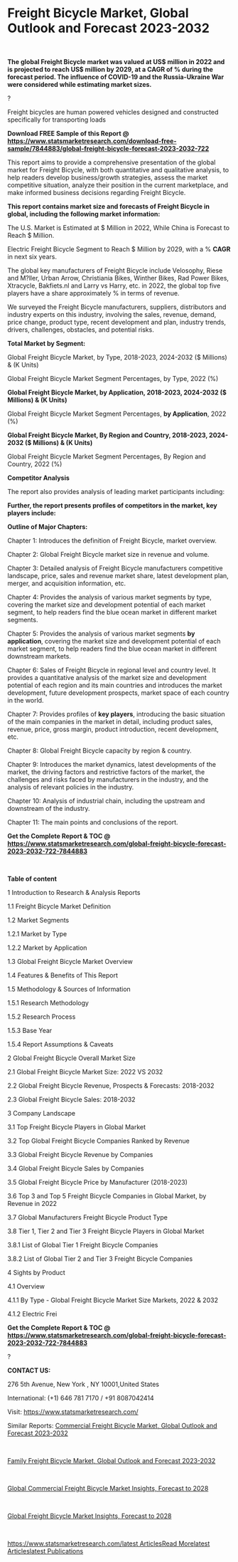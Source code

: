 <h1>Freight Bicycle Market, Global Outlook and Forecast 2023-2032</h1><br/><p><strong>The global Freight Bicycle market was valued at US$ million in 2022 and is projected to reach US$ million by 2029, at a <strong>CAGR</strong> of % during the forecast period. The influence of COVID-19 and the Russia-Ukraine War were considered while estimating market sizes.</strong></p>
 
 
 
 <p>? </p>
 
 
 
 <p>Freight bicycles are human powered vehicles designed and constructed specifically for transporting loads</p>
 
 
 
 <p><strong>Download FREE Sample of this Report @ <a href="https://www.statsmarketresearch.com/download-free-sample/7844883/global-freight-bicycle-forecast-2023-2032-722">https://www.statsmarketresearch.com/download-free-sample/7844883/global-freight-bicycle-forecast-2023-2032-722</a></strong></p>
 
 
 
 <p>This report aims to provide a comprehensive presentation of the global market for Freight Bicycle, with both quantitative and qualitative analysis, to help readers develop business/growth strategies, assess the market competitive situation, analyze their position in the current marketplace, and make informed business decisions regarding Freight Bicycle.</p>
 
 
 
 <p><strong>This report contains market size and forecasts of Freight Bicycle in global, including the following market information:</strong></p>
 
 
 
 <p>The U.S. Market is Estimated at $ Million in 2022, While China is Forecast to Reach $ Million.</p>
 
 
 
 <p>Electric Freight Bicycle Segment to Reach $ Million by 2029, with a % <strong>CAGR</strong> in next six years.</p>
 
 
 
 <p>The global key manufacturers of Freight Bicycle include Velosophy, Riese and M?ller, Urban Arrow, Christiania Bikes, Winther Bikes, Rad Power Bikes, Xtracycle, Bakfiets.nl and Larry vs Harry, etc. in 2022, the global top five players have a share approximately % in terms of revenue.</p>
 
 
 
 <p>We surveyed the Freight Bicycle manufacturers, suppliers, distributors and industry experts on this industry, involving the sales, revenue, demand, price change, product type, recent development and plan, industry trends, drivers, challenges, obstacles, and potential risks.</p>
 
 
 
 <p><strong>Total Market by Segment:</strong></p>
 
 
 
 <p>Global Freight Bicycle Market, by Type, 2018-2023, 2024-2032 ($ Millions) & (K Units)</p>
 
 
 
 <p>Global Freight Bicycle Market Segment Percentages, by Type, 2022 (%)</p>
 
 
 
 <p><strong>Global Freight Bicycle Market, <strong>by Application</strong>, 2018-2023, 2024-2032 ($ Millions) & (K Units)</strong></p>
 
 
 
 <p>Global Freight Bicycle Market Segment Percentages, <strong>by Application</strong>, 2022 (%)</p>
 
 
 
 <p><strong>Global Freight Bicycle Market, By Region and Country, 2018-2023, 2024-2032 ($ Millions) & (K Units)</strong></p>
 
 
 
 <p>Global Freight Bicycle Market Segment Percentages, By Region and Country, 2022 (%)</p>
 
 
 
 <p><strong>Competitor Analysis</strong></p>
 
 
 
 <p>The report also provides analysis of leading market participants including:</p>
 
 
 
 <p><strong>Further, the report presents profiles of competitors in the market, <strong>key players</strong> include:</strong></p>
 
 
 
 <p><strong>Outline of Major Chapters:</strong></p>
 
 
 
 <p>Chapter 1: Introduces the definition of Freight Bicycle, market overview.</p>
 
 
 
 <p>Chapter 2: Global Freight Bicycle market size in revenue and volume.</p>
 
 
 
 <p>Chapter 3: Detailed analysis of Freight Bicycle manufacturers competitive landscape, price, sales and revenue market share, latest development plan, merger, and acquisition information, etc.</p>
 
 
 
 <p>Chapter 4: Provides the analysis of various market segments by type, covering the market size and development potential of each market segment, to help readers find the blue ocean market in different market segments.</p>
 
 
 
 <p>Chapter 5: Provides the analysis of various market segments <strong>by application</strong>, covering the market size and development potential of each market segment, to help readers find the blue ocean market in different downstream markets.</p>
 
 
 
 <p>Chapter 6: Sales of Freight Bicycle in regional level and country level. It provides a quantitative analysis of the market size and development potential of each region and its main countries and introduces the market development, future development prospects, market space of each country in the world.</p>
 
 
 
 <p>Chapter 7: Provides profiles of <strong>key players</strong>, introducing the basic situation of the main companies in the market in detail, including product sales, revenue, price, gross margin, product introduction, recent development, etc.</p>
 
 
 
 <p>Chapter 8: Global Freight Bicycle capacity by region & country.</p>
 
 
 
 <p>Chapter 9: Introduces the market dynamics, latest developments of the market, the driving factors and restrictive factors of the market, the challenges and risks faced by manufacturers in the industry, and the analysis of relevant policies in the industry.</p>
 
 
 
 <p>Chapter 10: Analysis of industrial chain, including the upstream and downstream of the industry.</p>
 
 
 
 <p>Chapter 11: The main points and conclusions of the report.</p>
 
 
 
 <div><b>Get the Complete Report & TOC @ <a href="https://www.statsmarketresearch.com/global-freight-bicycle-forecast-2023-2032-722-7844883">https://www.statsmarketresearch.com/global-freight-bicycle-forecast-2023-2032-722-7844883</a></b></div>
 
 
 
 <p><br />
 
 <b>Table of content</b></p>
 
 
 
 <p>1 Introduction to Research & Analysis Reports<br />
 
 1.1 Freight Bicycle Market Definition<br />
 
 1.2 Market Segments<br />
 
 1.2.1 Market by Type<br />
 
 1.2.2 Market by Application<br />
 
 1.3 Global Freight Bicycle Market Overview<br />
 
 1.4 Features & Benefits of This Report<br />
 
 1.5 Methodology & Sources of Information<br />
 
 1.5.1 Research Methodology<br />
 
 1.5.2 Research Process<br />
 
 1.5.3 Base Year<br />
 
 1.5.4 Report Assumptions & Caveats<br />
 
 2 Global Freight Bicycle Overall Market Size<br />
 
 2.1 Global Freight Bicycle Market Size: 2022 VS 2032<br />
 
 2.2 Global Freight Bicycle Revenue, Prospects & Forecasts: 2018-2032<br />
 
 2.3 Global Freight Bicycle Sales: 2018-2032<br />
 
 3 Company Landscape<br />
 
 3.1 Top Freight Bicycle Players in Global Market<br />
 
 3.2 Top Global Freight Bicycle Companies Ranked by Revenue<br />
 
 3.3 Global Freight Bicycle Revenue by Companies<br />
 
 3.4 Global Freight Bicycle Sales by Companies<br />
 
 3.5 Global Freight Bicycle Price by Manufacturer (2018-2023)<br />
 
 3.6 Top 3 and Top 5 Freight Bicycle Companies in Global Market, by Revenue in 2022<br />
 
 3.7 Global Manufacturers Freight Bicycle Product Type<br />
 
 3.8 Tier 1, Tier 2 and Tier 3 Freight Bicycle Players in Global Market<br />
 
 3.8.1 List of Global Tier 1 Freight Bicycle Companies<br />
 
 3.8.2 List of Global Tier 2 and Tier 3 Freight Bicycle Companies<br />
 
 4 Sights by Product<br />
 
 4.1 Overview<br />
 
 4.1.1 By Type - Global Freight Bicycle Market Size Markets, 2022 & 2032<br />
 
 4.1.2 Electric Frei</p>
 
 
 
 <div><b>Get the Complete Report & TOC @ <a href="https://www.statsmarketresearch.com/global-freight-bicycle-forecast-2023-2032-722-7844883">https://www.statsmarketresearch.com/global-freight-bicycle-forecast-2023-2032-722-7844883</a></b></div>
 
 
 
 <p>? </p>
 
 
 
 <p><b>CONTACT US:</b><br />
 
 276 5th Avenue, New York , NY 10001,United States<br />
 
 International: (+1) 646 781 7170 / +91 8087042414<br />
 
 Visit: <a href="https://www.statsmarketresearch.com/">https://www.statsmarketresearch.com/</a><br />
 
 Similar Reports: <a href="https://www.statsmarketresearch.com/global-freight-bicycle-forecast-2023-2032-722-7844883">Commercial Freight Bicycle Market, Global Outlook and Forecast 2023-2032</a><br />
 
 <br />
 
 <a href="https://www.statsmarketresearch.com/global-freight-bicycle-forecast-2023-2032-722-7844883">Family Freight Bicycle Market, Global Outlook and Forecast 2023-2032</a><br />
 
 <br />
 
 <a href="https://www.statsmarketresearch.com/global-freight-bicycle-forecast-2023-2032-722-7844883">Global Commercial Freight Bicycle Market Insights, Forecast to 2028</a><br />
 
 <br />
 
 <a href="https://www.statsmarketresearch.com/global-freight-bicycle-forecast-2023-2032-722-7844883">Global Freight Bicycle Market Insights, Forecast to 2028</a><br />
 
 <br />
 
 <a href="https://gyeongbokgung.com">https://www.statsmarketresearch.com/</a><a href="https://hallyeomaritime.com">latest Articles</a><a href="https://jingwansa.com">Read More</a><a href="https://nguoiviet.jp/">latest Articles</a><a href="https://www.intelmarketresearch.com/">latest Publications</a></p>